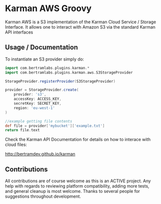Karman AWS Groovy
=================

Karman AWS is a S3 implementation of the Karman Cloud Service / Storage Interface. It allows one to interact with Amazon S3 via the standard Karman API interfaces


Usage / Documentation
---------------------

To instantiate an S3 provider simply do:

```groovy
import com.bertramlabs.plugins.karman.*
import com.bertramlabs.plugins.karman.aws.S3StorageProvider

StorageProvider.registerProvider(S3StorageProvider)

provider = StorageProvider.create(
    provider: 's3',
    accessKey: ACCESS_KEY,
    secretKey: SECRET_KEY,
    region: 'eu-west-1'
)

//example getting file contents
def file = provider['mybucket']['example.txt']
return file.text
```


Check the Karman API Documentation for details on how to interace with cloud files:

http://bertramdev.github.io/karman


Contributions
-------------
All contributions are of course welcome as this is an ACTIVE project. Any help with regards to reviewing platform compatibility, adding more tests, and general cleanup is most welcome.
Thanks to several people for suggestions throughout development.